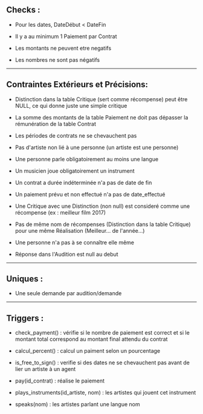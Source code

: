 ## Checks :

- Pour les dates, DateDébut < DateFin

- Il y a au minimum 1 Paiement par Contrat

- Les montants ne peuvent etre negatifs

- Les nombres ne sont pas négatifs

---

## Contraintes Extérieurs et Précisions:

- Distinction dans la table Critique (sert comme récompense) peut être NULL, ce qui donne juste une simple critique

- La somme des montants de la table Paiement ne doit pas dépasser la rémunération de la table Contrat

- Les périodes de contrats ne se chevauchent pas

- Pas d'artiste non lié à une personne (un artiste est une personne)

- Une personne parle obligatoirement au moins une langue

- Un musicien joue obligatoirement un instrument

- Un contrat a durée indéterminée n'a pas de date de fin

- Un paiement prévu et non effectué n'a pas de date_effectué

- Une Critique avec une Distinction (non null) est consideré comme une récompense (ex : meilleur film 2017)

- Pas de même nom de récompenses (Distinction dans la table Critique) pour une même Réalisation (Meilleur... de l'année...)

- Une personne n'a pas à se connaître elle même

- Réponse dans l'Audition est null au debut

---

## Uniques :

- Une seule demande par audition/demande

---

## Triggers :

- check_payment() : vérifie si le nombre de paiement est correct et si le montant total correspond au montant final attendu du contrat

- calcul_percent() : calcul un paiment selon un pourcentage

- is_free_to_sign() : verifie si des dates ne se chevauchent pas avant de lier un artiste à un agent

- pay(id_contrat) : réalise le paiement

- plays_instruments(id_artiste, nom) : les artistes qui jouent cet instrument

- speaks(nom) : les artistes parlant une langue nom
